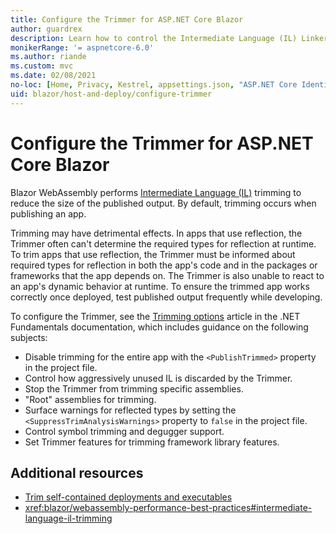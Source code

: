 ```yaml
---
title: Configure the Trimmer for ASP.NET Core Blazor
author: guardrex
description: Learn how to control the Intermediate Language (IL) Linker (Trimmer) when building a Blazor app.
monikerRange: '= aspnetcore-6.0'
ms.author: riande
ms.custom: mvc
ms.date: 02/08/2021
no-loc: [Home, Privacy, Kestrel, appsettings.json, "ASP.NET Core Identity", cookie, Cookie, Blazor, "Blazor Server", "Blazor WebAssembly", "Identity", "Let's Encrypt", Razor, SignalR]
uid: blazor/host-and-deploy/configure-trimmer
---
```

# Configure the Trimmer for ASP.NET Core Blazor

Blazor WebAssembly performs [Intermediate Language (IL)](/dotnet/standard/managed-code#intermediate-language--execution) trimming to reduce the size of the published output. By default, trimming occurs when publishing an app.

Trimming may have detrimental effects. In apps that use reflection, the Trimmer often can't determine the required types for reflection at runtime. To trim apps that use reflection, the Trimmer must be informed about required types for reflection in both the app's code and in the packages or frameworks that the app depends on. The Trimmer is also unable to react to an app's dynamic behavior at runtime. To ensure the trimmed app works correctly once deployed, test published output frequently while developing.

To configure the Trimmer, see the [Trimming options](/dotnet/core/deploying/trimming-options) article in the .NET Fundamentals documentation, which includes guidance on the following subjects:

* Disable trimming for the entire app with the `<PublishTrimmed>` property in the project file.
* Control how aggressively unused IL is discarded by the Trimmer.
* Stop the Trimmer from trimming specific assemblies.
* "Root" assemblies for trimming.
* Surface warnings for reflected types by setting the `<SuppressTrimAnalysisWarnings>` property to `false` in the project file.
* Control symbol trimming and degugger support.
* Set Trimmer features for trimming framework library features.

## Additional resources

* [Trim self-contained deployments and executables](/dotnet/core/deploying/trim-self-contained)
* <xref:blazor/webassembly-performance-best-practices#intermediate-language-il-trimming>
